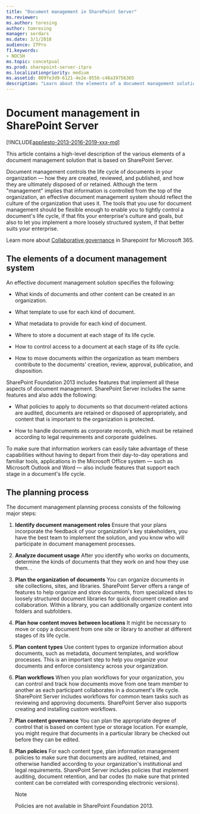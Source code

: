 ```yaml
---
title: "Document management in SharePoint Server"
ms.reviewer: 
ms.author: toresing
author: tomresing
manager: serdars
ms.date: 3/1/2018
audience: ITPro
f1.keywords:
- NOCSH
ms.topic: concetpual
ms.prod: sharepoint-server-itpro
ms.localizationpriority: medium
ms.assetid: 809fe3d9-6121-4e2e-8556-c48a39756365
description: "Learn about the elements of a document management solution and the document management planning process in SharePoint Server."
---
```


# Document management in SharePoint Server

[!INCLUDE[appliesto-2013-2016-2019-xxx-md](../includes/appliesto-2013-2016-2019-xxx-md.md)]
  
This article contains a high-level description of the various elements of a document management solution that is based on SharePoint Server.
  
Document management controls the life cycle of documents in your organization — how they are created, reviewed, and published, and how they are ultimately disposed of or retained. Although the term "management" implies that information is controlled from the top of the organization, an effective document management system should reflect the culture of the organization that uses it. The tools that you use for document management should be flexible enough to enable you to tightly control a document's life cycle, if that fits your enterprise's culture and goals, but also to let you implement a more loosely structured system, if that better suits your enterprise.

Learn more about [Collaborative governance](/microsoft-365/solutions/collaboration-governance-overview) in Sharepoint for Microsoft 365.



  
## The elements of a document management system
<a name="section1"> </a>

An effective document management solution specifies the following:
  
- What kinds of documents and other content can be created in an organization.
    
- What template to use for each kind of document.
    
- What metadata to provide for each kind of document.
    
- Where to store a document at each stage of its life cycle.
    
- How to control access to a document at each stage of its life cycle.
    
- How to move documents within the organization as team members contribute to the documents' creation, review, approval, publication, and disposition.
    
SharePoint Foundation 2013 includes features that implement all these aspects of document management. SharePoint Server includes the same features and also adds the following:
  
- What policies to apply to documents so that document-related actions are audited, documents are retained or disposed of appropriately, and content that is important to the organization is protected.
    
- How to handle documents as corporate records, which must be retained according to legal requirements and corporate guidelines.
    
To make sure that information workers can easily take advantage of these capabilities without having to depart from their day-to-day operations and familiar tools, applications in the Microsoft Office system — such as Microsoft Outlook and Word — also include features that support each stage in a document's life cycle.
  
## The planning process
<a name="section2"> </a>

The document management planning process consists of the following major steps:
  
1. **Identify document management roles** Ensure that your plans incorporate the feedback of your organization's key stakeholders, you have the best team to implement the solution, and you know who will participate in document management processes. 
    
2. **Analyze document usage** After you identify who works on documents, determine the kinds of documents that they work on and how they use them. . 
    
3. **Plan the organization of documents** You can organize documents in site collections, sites, and libraries. SharePoint Server offers a range of features to help organize and store documents, from specialized sites to loosely structured document libraries for quick document creation and collaboration. Within a library, you can additionally organize content into folders and subfolders. 
    
4. **Plan how content moves between locations** It might be necessary to move or copy a document from one site or library to another at different stages of its life cycle. 
    
5. **Plan content types** Use content types to organize information about documents, such as metadata, document templates, and workflow processes. This is an important step to help you organize your documents and enforce consistency across your organization. 
    
6. **Plan workflows** When you plan workflows for your organization, you can control and track how documents move from one team member to another as each participant collaborates in a document's life cycle. SharePoint Server includes workflows for common team tasks such as reviewing and approving documents. SharePoint Server also supports creating and installing custom workflows. 
    
7. **Plan content governance** You can plan the appropriate degree of control that is based on content type or storage location. For example, you might require that documents in a particular library be checked out before they can be edited. 
    
8. **Plan policies** For each content type, plan information management policies to make sure that documents are audited, retained, and otherwise handled according to your organization's institutional and legal requirements. SharePoint Server includes policies that implement auditing, document retention, and bar codes (to make sure that printed content can be correlated with corresponding electronic versions). 
    
    > [!NOTE]
    > Policies are not available in SharePoint Foundation 2013. 
  

